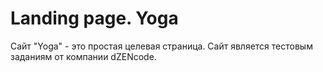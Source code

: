 # Landing page. Yoga

Сайт "Yoga" - это простая целевая страница. Сайт является тестовым заданиям от компании dZENcode.
